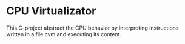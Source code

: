 # CPU Virtualizator
  This C-project abstract the CPU behavior by interpreting instructions written in a file.cvm and executing its content.
